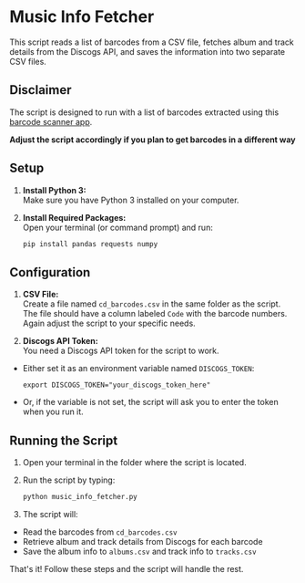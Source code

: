 # Music Info Fetcher

This script reads a list of barcodes from a CSV file, fetches album and track details from the Discogs API, and saves the information into two separate CSV files.

## Disclaimer 
The script is designed to run with a list of barcodes extracted using this [barcode scanner app](https://apps.apple.com/it/app/barcode-scanners/id504201315?l=en-GB). 

**Adjust the script accordingly if you plan to get barcodes in a different way**

## Setup

1. **Install Python 3:**  
   Make sure you have Python 3 installed on your computer.

2. **Install Required Packages:**  
   Open your terminal (or command prompt) and run:

   ```bash
   pip install pandas requests numpy
   ```

## Configuration

1. **CSV File:**  
Create a file named `cd_barcodes.csv` in the same folder as the script.  
The file should have a column labeled `Code` with the barcode numbers. Again adjust the script to your specific needs.

2. **Discogs API Token:**  
You need a Discogs API token for the script to work.  
- Either set it as an environment variable named `DISCOGS_TOKEN`:
  ```
  export DISCOGS_TOKEN="your_discogs_token_here"
  ```
- Or, if the variable is not set, the script will ask you to enter the token when you run it.

## Running the Script

1. Open your terminal in the folder where the script is located.
2. Run the script by typing:

   ```bash
   python music_info_fetcher.py
   ```
   
3. The script will:
- Read the barcodes from `cd_barcodes.csv`
- Retrieve album and track details from Discogs for each barcode
- Save the album info to `albums.csv` and track info to `tracks.csv`

That's it! Follow these steps and the script will handle the rest.
